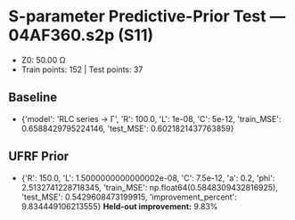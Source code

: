 # S-parameter Predictive-Prior Test — 04AF360.s2p (S11)
- Z0: 50.00 Ω
- Train points: 152  |  Test points: 37

## Baseline
- {'model': 'RLC series -> Γ', 'R': 100.0, 'L': 1e-08, 'C': 5e-12, 'train_MSE': 0.6588429795224146, 'test_MSE': 0.6021821437763859}

## UFRF Prior
- {'R': 150.0, 'L': 1.5000000000000002e-08, 'C': 7.5e-12, 'a': 0.2, 'phi': 2.5132741228718345, 'train_MSE': np.float64(0.5848309432816925), 'test_MSE': 0.5429608473199915, 'improvement_percent': 9.834449106213555}
**Held-out improvement:** 9.83%